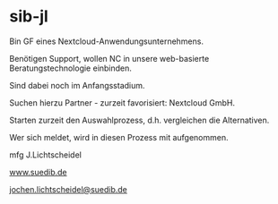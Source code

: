 # sib-jl
Bin GF eines Nextcloud-Anwendungsunternehmens.

Benötigen Support, wollen NC in unsere web-basierte Beratungstechnologie einbinden.

Sind dabei noch im Anfangsstadium.

Suchen hierzu Partner - zurzeit favorisiert: Nextcloud GmbH.

Starten zurzeit den Auswahlprozess, d.h. vergleichen die Alternativen.

Wer sich meldet, wird in diesen Prozess mit aufgenommen.

mfg
J.Lichtscheidel

www.suedib.de

jochen.lichtscheidel@suedib.de
